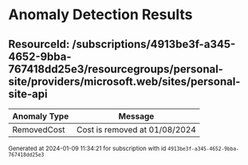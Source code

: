 # Anomaly Detection Results

## ResourceId: /subscriptions/4913be3f-a345-4652-9bba-767418dd25e3/resourcegroups/personal-site/providers/microsoft.web/sites/personal-site-api

| Anomaly Type | Message |
|---|---|
|RemovedCost| Cost is removed at 01/08/2024|


<sup>Generated at 2024-01-09 11:34:21 for subscription with id `4913be3f-a345-4652-9bba-767418dd25e3`</sup>
